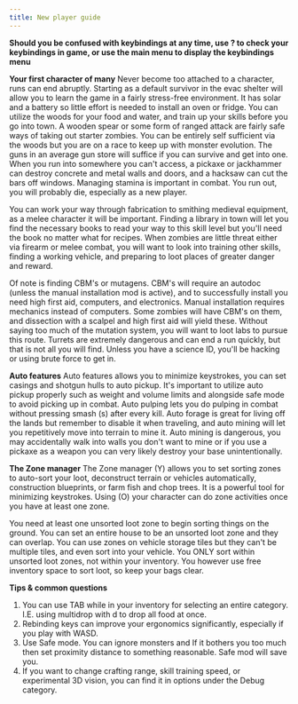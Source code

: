 ```yaml
---
title: New player guide
---
```


**Should you be confused with keybindings at any time, use ? to check your keybindings in game, or
use the main menu to display the keybindings menu**

**Your first character of many** Never become too attached to a character, runs can end abruptly.
Starting as a default survivor in the evac shelter will allow you to learn the game in a fairly
stress-free environment. It has solar and a battery so little effort is needed to install an oven or
fridge. You can utilize the woods for your food and water, and train up your skills before you go
into town. A wooden spear or some form of ranged attack are fairly safe ways of taking out starter
zombies. You can be entirely self sufficient via the woods but you are on a race to keep up with
monster evolution. The guns in an average gun store will suffice if you can survive and get into
one. When you run into somewhere you can't access, a pickaxe or jackhammer can destroy concrete and
metal walls and doors, and a hacksaw can cut the bars off windows. Managing stamina is important in
combat. You run out, you will probably die, especially as a new player.

You can work your way through fabrication to smithing medieval equipment, as a melee character it
will be important. Finding a library in town will let you find the necessary books to read your way
to this skill level but you'll need the book no matter what for recipes. When zombies are little
threat either via firearm or melee combat, you will want to look into training other skills, finding
a working vehicle, and preparing to loot places of greater danger and reward.

Of note is finding CBM's or mutagens. CBM's will require an autodoc (unless the manual installation
mod is active), and to successfully install you need high first aid, computers, and electronics.
Manual installation requires mechanics instead of computers. Some zombies will have CBM's on them,
and dissection with a scalpel and high first aid will yield these. Without saying too much of the
mutation system, you will want to loot labs to pursue this route. Turrets are extremely dangerous
and can end a run quickly, but that is not all you will find. Unless you have a science ID, you'll
be hacking or using brute force to get in.

**Auto features** Auto features allows you to minimize keystrokes, you can set casings and shotgun
hulls to auto pickup. It's important to utilize auto pickup properly such as weight and volume
limits and alongside safe mode to avoid picking up in combat. Auto pulping lets you do pulping in
combat without pressing smash (s) after every kill. Auto forage is great for living off the lands
but remember to disable it when traveling, and auto mining will let you repetitively move into
terrain to mine it. Auto mining is dangerous, you may accidentally walk into walls you don't want to
mine or if you use a pickaxe as a weapon you can very likely destroy your base unintentionally.

**The Zone manager** The Zone manager (Y) allows you to set sorting zones to auto-sort your loot,
deconstruct terrain or vehicles automatically, construction blueprints, or farm fish and chop trees.
It is a powerful tool for minimizing keystrokes. Using (O) your character can do zone activities
once you have at least one zone.

You need at least one unsorted loot zone to begin sorting things on the ground. You can set an
entire house to be an unsorted loot zone and they can overlap. You can use zones on vehicle storage
tiles but they can't be multiple tiles, and even sort into your vehicle. You ONLY sort within
unsorted loot zones, not within your inventory. You however use free inventory space to sort loot,
so keep your bags clear.

**Tips & common questions**

1. You can use TAB while in your inventory for selecting an entire category. I.E. using multidrop
   with d to drop all food at once.
2. Rebinding keys can improve your ergonomics significantly, especially if you play with WASD.
3. Use Safe mode. You can ignore monsters and If it bothers you too much then set proximity distance
   to something reasonable. Safe mod will save you.
4. If you want to change crafting range, skill training speed, or experimental 3D vision, you can
   find it in options under the Debug category.

